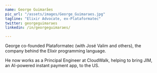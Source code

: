 ```yaml
---
name: George Guimarães
pic_url: "/assets/images/George_Guimaraes.jpg"
tagline: "Elixir Advocate, ex-Plataformatec"
twitter: georgeguimaraes
linkedin: /in/georgeguimaraes/

---
```

George co-founded Plataformatec (with José Valim and others), the company behind the Elixir programming language.

He now works as a Principal Engineer at CloudWalk, helping to bring JIM, an AI-powered instant payment app, to the US.
